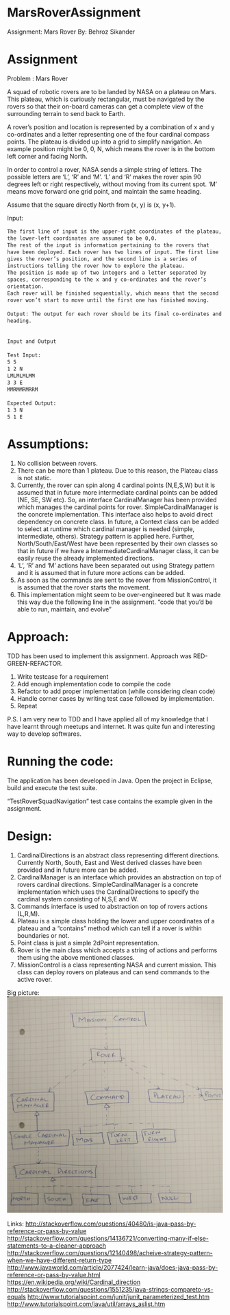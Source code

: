# MarsRoverAssignment
Assignment: Mars Rover
By: Behroz Sikander

# Assignment
Problem : Mars Rover

A squad of robotic rovers are to be landed by NASA on a plateau on Mars. This plateau, which is curiously rectangular, must be navigated by the rovers so that their on-board cameras can get a complete view of the surrounding terrain to send back to Earth.

A rover’s position and location is represented by a combination of x and y co-ordinates and a letter representing one of the four cardinal compass points. The plateau is divided up into a grid to simplify navigation. An example position might be 0, 0, N, which means the rover is in the bottom left corner and facing North.

In order to control a rover, NASA sends a simple string of letters. The possible letters are ‘L’, ‘R’ and ‘M’. ‘L’ and ‘R’ makes the rover spin 90 degrees left or right respectively, without moving from its current spot. ‘M’ means move forward one grid point, and maintain the same heading.

Assume that the square directly North from (x, y) is (x, y+1).

Input: 

    The first line of input is the upper-right coordinates of the plateau, the lower-left coordinates are assumed to be 0,0.
    The rest of the input is information pertaining to the rovers that have been deployed. Each rover has two lines of input. The first line gives the rover’s position, and the second line is a series of instructions telling the rover how to explore the plateau.
    The position is made up of two integers and a letter separated by spaces, corresponding to the x and y co-ordinates and the rover’s orientation.
    Each rover will be finished sequentially, which means that the second rover won’t start to move until the first one has finished moving.

    Output: The output for each rover should be its final co-ordinates and heading.


    Input and Output

    Test Input:
    5 5
    1 2 N
    LMLMLMLMM
    3 3 E
    MMRMMRMRRM

    Expected Output:
    1 3 N
    5 1 E

# Assumptions:
1. No collision between rovers.
2. There can be more than 1 plateau. Due to this reason, the Plateau class is not static.
3. Currently, the rover can spin along 4 cardinal points (N,E,S,W) but it is assumed that in  future more intermediate cardinal points can be added (NE, SE, SW etc). So, an interface CardinalManager has been provided which manages the cardinal points for rover. SimpleCardinalManager is the concrete implementation. This interface also helps to avoid direct dependency on concrete class. In future, a Context class can be added to select at runtime which cardinal manager is needed (simple, intermediate, others). Strategy pattern is applied here. Further, North/South/East/West have been represented by their own classes so that in future if we have a IntermediateCardinalManager class, it can be easily reuse the already implemented directions.
4. ‘L’, ‘R’ and ‘M’ actions have been separated out using Strategy pattern and it is assumed that in future more actions can be added.
5. As soon as the commands are sent to the rover from MissionControl, it is assumed that the rover starts the movement.
6. This implementation might seem to be over-engineered but It was made this way due the following line in the assignment.
“code that you’d be able to run, maintain, and evolve” 

# Approach:
TDD has been used to implement this assignment. Approach was RED-GREEN-REFACTOR.

1. Write testcase for a requirement
2. Add enough implementation code to compile the code
3. Refactor to add proper implementation (while considering clean code)
4. Handle corner cases by writing test case followed by implementation.
5. Repeat

P.S. I am very new to TDD and I have applied all of my knowledge that I have learnt through meetups and internet. It was quite fun and interesting way to develop softwares.

# Running the code:
The application has been developed in Java. Open the project in Eclipse, build and execute the test suite. 

“TestRoverSquadNavigation” test case contains the example given in the assignment.

# Design:
1. CardinalDirections is an abstract class representing different directions. Currently North, South, East and West derived classes have been provided and in future more can be added.
2. CardinalManager is an interface which provides an abstraction on top of rovers cardinal directions. SimpleCardinalManager is a concrete implementation which uses the CardinalDirections to specify the cardinal system consisting of N,S,E and W.
3. Commands interface is used to abstraction on top of rovers actions (L,R,M).
4. Plateau is a simple class holding the lower and upper coordinates of a plateau and a “contains” method which can tell if a rover is within boundaries or not.
5. Point class is just a simple 2dPoint representation.
6. Rover is the main class which accepts a string of actions and performs them using the above mentioned classes. 
7. MissionControl is a class representing NASA and current mission. This class can deploy rovers on plateaus and can send commands to the active rover.

Big picture:
![Basic Design](https://github.com/bsikander/MarsRoverAssignment/blob/master/IMG_20160530_025531.jpg "Basic Design")

Links:
http://stackoverflow.com/questions/40480/is-java-pass-by-reference-or-pass-by-value
http://stackoverflow.com/questions/14136721/converting-many-if-else-statements-to-a-cleaner-approach
http://stackoverflow.com/questions/12140498/acheive-strategy-pattern-when-we-have-different-return-type
http://www.javaworld.com/article/2077424/learn-java/does-java-pass-by-reference-or-pass-by-value.html
https://en.wikipedia.org/wiki/Cardinal_direction
http://stackoverflow.com/questions/1551235/java-strings-compareto-vs-equals
http://www.tutorialspoint.com/junit/junit_parameterized_test.htm
http://www.tutorialspoint.com/java/util/arrays_aslist.htm
